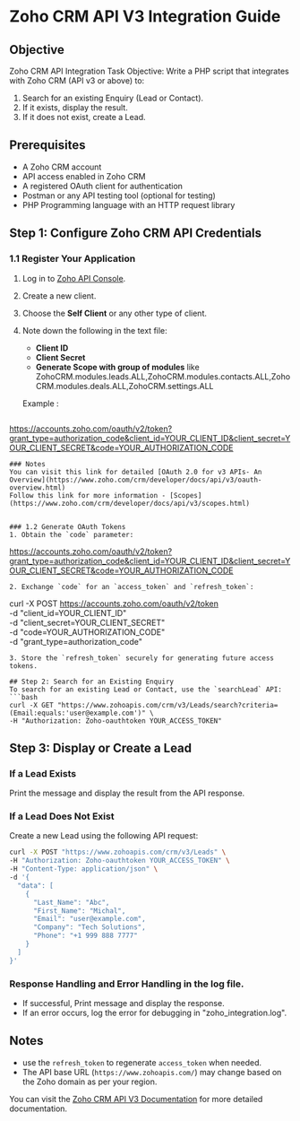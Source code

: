 # Zoho CRM API V3 Integration Guide

## Objective
Zoho CRM API Integration Task
Objective:
Write a PHP script that integrates with Zoho CRM (API v3 or above) to:
1. Search for an existing Enquiry (Lead or Contact).
2. If it exists, display the result.
3. If it does not exist, create a Lead.

## Prerequisites
- A Zoho CRM account
- API access enabled in Zoho CRM
- A registered OAuth client for authentication
- Postman or any API testing tool (optional for testing)
- PHP Programming language with an HTTP request library

## Step 1: Configure Zoho CRM API Credentials
### 1.1 Register Your Application
1. Log in to [Zoho API Console](https://api-console.zoho.com/).
2. Create a new client.
3. Choose the **Self Client** or any other type of client.
4. Note down the following in the text file:
   - **Client ID**
   - **Client Secret**
   - **Generate Scope with group of modules** like ZohoCRM.modules.leads.ALL,ZohoCRM.modules.contacts.ALL,ZohoCRM.modules.deals.ALL,ZohoCRM.settings.ALL
   
   Example : 
   ```
   
https://accounts.zoho.com/oauth/v2/token?grant_type=authorization_code&client_id=YOUR_CLIENT_ID&client_secret=YOUR_CLIENT_SECRET&code=YOUR_AUTHORIZATION_CODE
   ```
### Notes
You can visit this link for detailed [OAuth 2.0 for v3 APIs- An Overview](https://www.zoho.com/crm/developer/docs/api/v3/oauth-overview.html) 
Follow this link for more information - [Scopes](https://www.zoho.com/crm/developer/docs/api/v3/scopes.html)
   

### 1.2 Generate OAuth Tokens
1. Obtain the `code` parameter:
   ```
   https://accounts.zoho.com/oauth/v2/token?grant_type=authorization_code&client_id=YOUR_CLIENT_ID&client_secret=YOUR_CLIENT_SECRET&code=YOUR_AUTHORIZATION_CODE
   ```
2. Exchange `code` for an `access_token` and `refresh_token`:
   ```
   curl -X POST https://accounts.zoho.com/oauth/v2/token \
   -d "client_id=YOUR_CLIENT_ID" \
   -d "client_secret=YOUR_CLIENT_SECRET" \
   -d "code=YOUR_AUTHORIZATION_CODE" \
   -d "grant_type=authorization_code"
   ```
3. Store the `refresh_token` securely for generating future access tokens.

## Step 2: Search for an Existing Enquiry
To search for an existing Lead or Contact, use the `searchLead` API:
```bash
curl -X GET "https://www.zohoapis.com/crm/v3/Leads/search?criteria=(Email:equals:'user@example.com')" \
-H "Authorization: Zoho-oauthtoken YOUR_ACCESS_TOKEN"
```

## Step 3: Display or Create a Lead
### If a Lead Exists
Print the message and display the result from the API response.

### If a Lead Does Not Exist
Create a new Lead using the following API request:
```bash
curl -X POST "https://www.zohoapis.com/crm/v3/Leads" \
-H "Authorization: Zoho-oauthtoken YOUR_ACCESS_TOKEN" \
-H "Content-Type: application/json" \
-d '{
  "data": [
    {
      "Last_Name": "Abc",
      "First_Name": "Michal",
      "Email": "user@example.com",
      "Company": "Tech Solutions",
	  "Phone": "+1 999 888 7777"
    }
  ]
}'
```
### Response Handling and Error Handling in the log file.
- If successful, Print message and display the response.
- If an error occurs, log the error for debugging in "zoho_integration.log".

## Notes
- use the `refresh_token` to regenerate `access_token` when needed.
- The API base URL (`https://www.zohoapis.com/`) may change based on the Zoho domain as per your region.

You can visit the [Zoho CRM API V3 Documentation](https://www.zoho.com/crm/developer/docs/api/v3/) for more detailed documentation. 
